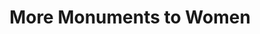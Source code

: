 ---
pid: rs396
title: More Monuments to Women
location_transcription: Throughout the city
coordinates: "[-75.172151738345, 39.949383101817]"
zipcode: '19147'
gen_neighborhood: South Philadelphia
neighborhood: Queen Village,Bella Vista,Pennsport,Italian Market
outside_phl: 
age: '59'
age_range: 50-59
instagram: 
image_file_name: rs_396.jpg
proposal_transcription: I have been looking everywhere (US and World) and there are
  not enough of them.
topic: Unknown
topic_summary: '0'
type: Other No Form
keywords_other: 
credit: Mik Clemin
image_labels: 
twitter: 
facebook: 
permalink: "/monuments/rs396/"
layout: item-page
---
